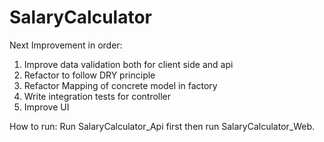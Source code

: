 # SalaryCalculator
Next Improvement in order:
1. Improve data validation both for client side and api
2. Refactor to follow DRY principle
3. Refactor Mapping of concrete model in factory
4. Write integration tests for controller
5. Improve UI

How to run:
Run SalaryCalculator_Api first then run SalaryCalculator_Web.
